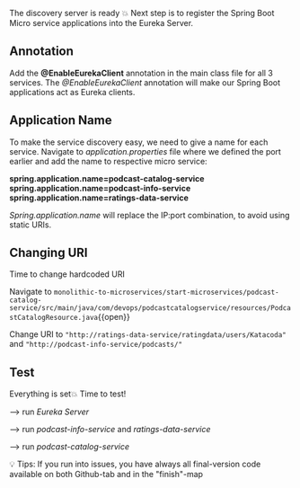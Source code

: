 The discovery server is ready 💥 Next step is to register the Spring Boot Micro service applications into the Eureka Server.

## Annotation

Add the **@EnableEurekaClient** annotation in the main class file for all 3 services. The *@EnableEurekaClient* annotation will make our Spring Boot applications act as Eureka clients.

## Application Name

To make the service discovery easy, we need to give a name for each service. Navigate to *application.properties* file where we defined the port earlier and add the name to respective micro service: 

**spring.application.name=podcast-catalog-service**
**spring.application.name=podcast-info-service**
**spring.application.name=ratings-data-service**

*Spring.application.name* will replace the IP:port combination, to avoid using static URIs.

## Changing URI
 Time to change hardcoded URI

Navigate to  `monolithic-to-microservices/start-microservices/podcast-catalog-service/src/main/java/com/devops/podcastcatalogservice/resources/PodcastCatalogResource.java`{{open}}

Change URI to `"http://ratings-data-service/ratingdata/users/Katacoda"`
and  `"http://podcast-info-service/podcasts/"`


## Test
 Everything is set💥 Time to test!

 -->  run *Eureka Server*

 -->  run *podcast-info-service* and  *ratings-data-service*

 -->  run *podcast-catalog-service*

 💡 Tips: If you run into issues, you have always all final-version code available on both Github-tab and in the "finish"-map
